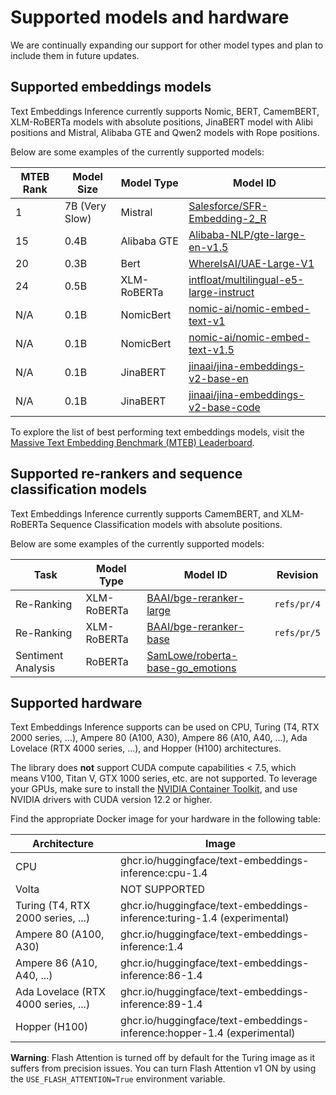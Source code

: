 <!--Copyright 2023 The HuggingFace Team. All rights reserved.

Licensed under the Apache License, Version 2.0 (the "License"); you may not use this file except in compliance with
the License. You may obtain a copy of the License at

http://www.apache.org/licenses/LICENSE-2.0

Unless required by applicable law or agreed to in writing, software distributed under the License is distributed on
an "AS IS" BASIS, WITHOUT WARRANTIES OR CONDITIONS OF ANY KIND, either express or implied. See the License for the
specific language governing permissions and limitations under the License.

⚠️ Note that this file is in Markdown but contain specific syntax for our doc-builder (similar to MDX) that may not be
rendered properly in your Markdown viewer.

-->

# Supported models and hardware

We are continually expanding our support for other model types and plan to include them in future updates.

## Supported embeddings models

Text Embeddings Inference currently supports Nomic, BERT, CamemBERT, XLM-RoBERTa models with absolute positions, JinaBERT
model with Alibi positions and Mistral, Alibaba GTE and Qwen2 models with Rope positions.

Below are some examples of the currently supported models:

| MTEB Rank | Model Size     | Model Type  | Model ID                                                                                         |
|-----------|----------------|-------------|--------------------------------------------------------------------------------------------------|
| 1         | 7B (Very Slow) | Mistral     | [Salesforce/SFR-Embedding-2_R](https://hf.co/Salesforce/SFR-Embedding-2_R)                       |
| 15        | 0.4B           | Alibaba GTE | [Alibaba-NLP/gte-large-en-v1.5](Alibaba-NLP/gte-large-en-v1.5)                                   |
| 20        | 0.3B           | Bert        | [WhereIsAI/UAE-Large-V1](https://hf.co/WhereIsAI/UAE-Large-V1)                                   |
| 24        | 0.5B           | XLM-RoBERTa | [intfloat/multilingual-e5-large-instruct](https://hf.co/intfloat/multilingual-e5-large-instruct) |
| N/A       | 0.1B           | NomicBert   | [nomic-ai/nomic-embed-text-v1](https://hf.co/nomic-ai/nomic-embed-text-v1)                       |
| N/A       | 0.1B           | NomicBert   | [nomic-ai/nomic-embed-text-v1.5](https://hf.co/nomic-ai/nomic-embed-text-v1.5)                   |
| N/A       | 0.1B           | JinaBERT    | [jinaai/jina-embeddings-v2-base-en](https://hf.co/jinaai/jina-embeddings-v2-base-en)             |
| N/A       | 0.1B           | JinaBERT    | [jinaai/jina-embeddings-v2-base-code](https://hf.co/jinaai/jina-embeddings-v2-base-code)         |


To explore the list of best performing text embeddings models, visit the
[Massive Text Embedding Benchmark (MTEB) Leaderboard](https://huggingface.co/spaces/mteb/leaderboard).

## Supported re-rankers and sequence classification models

Text Embeddings Inference currently supports CamemBERT, and XLM-RoBERTa Sequence Classification models with absolute positions.

Below are some examples of the currently supported models:

| Task               | Model Type  | Model ID                                                                                    | Revision    |
|--------------------|-------------|---------------------------------------------------------------------------------------------|-------------|
| Re-Ranking         | XLM-RoBERTa | [BAAI/bge-reranker-large](https://huggingface.co/BAAI/bge-reranker-large)                   | `refs/pr/4` |
| Re-Ranking         | XLM-RoBERTa | [BAAI/bge-reranker-base](https://huggingface.co/BAAI/bge-reranker-base)                     | `refs/pr/5` |
| Sentiment Analysis | RoBERTa     | [SamLowe/roberta-base-go_emotions](https://huggingface.co/SamLowe/roberta-base-go_emotions) |             |

## Supported hardware

Text Embeddings Inference supports can be used on CPU, Turing (T4, RTX 2000 series, ...), Ampere 80 (A100, A30),
Ampere 86 (A10, A40, ...), Ada Lovelace (RTX 4000 series, ...), and Hopper (H100) architectures.

The library does **not** support CUDA compute capabilities < 7.5, which means V100, Titan V, GTX 1000 series, etc. are not supported.
To leverage your GPUs, make sure to install the
[NVIDIA Container Toolkit](https://docs.nvidia.com/datacenter/cloud-native/container-toolkit/install-guide.html), and use
NVIDIA drivers with CUDA version 12.2 or higher.

Find the appropriate Docker image for your hardware in the following table:

| Architecture                        | Image                                                                    |
|-------------------------------------|--------------------------------------------------------------------------|
| CPU                                 | ghcr.io/huggingface/text-embeddings-inference:cpu-1.4                    |
| Volta                               | NOT SUPPORTED                                                            |
| Turing (T4, RTX 2000 series, ...)   | ghcr.io/huggingface/text-embeddings-inference:turing-1.4 (experimental)  |
| Ampere 80 (A100, A30)               | ghcr.io/huggingface/text-embeddings-inference:1.4                        |
| Ampere 86 (A10, A40, ...)           | ghcr.io/huggingface/text-embeddings-inference:86-1.4                     |
| Ada Lovelace (RTX 4000 series, ...) | ghcr.io/huggingface/text-embeddings-inference:89-1.4                     |
| Hopper (H100)                       | ghcr.io/huggingface/text-embeddings-inference:hopper-1.4 (experimental)  |

**Warning**: Flash Attention is turned off by default for the Turing image as it suffers from precision issues.
You can turn Flash Attention v1 ON by using the `USE_FLASH_ATTENTION=True` environment variable.
